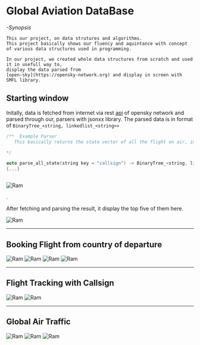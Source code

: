 <!-- @format -->

# Global Aviation DataBase

_-Synopsis_

    This our project, on data strutures and algorithms. 
    This project basically shows our fluency and aquintance with concept 
    of various data structures used in programming.

    In our project, we created whole data structures from scratch and used it in usefull way to, 
    display the data parsed from 
    [open-sky](https://opensky-network.org) and display in screen with SMFL library.

## Starting window

Initally, data is fetched from internet via rest [api](https://opensky-network.org) of opensky network
and parsed through our, parsers with jsonxx library.
The parsed data is in format of `BinaryTree_<string, linkedlist_<string>>`

```cpp
/**  Example Parser
   This basically returns the state vector of all the flight on air, in BinaryTree format with key as callsifn of a flight.

*/

auto parse_all_state(string key = "callsign") -> BinaryTree_<string, linkedlist_<string>>
{...}



```

![Ram](about/1.png)

.

After fetching and parsing the result, it display the top five of them here.

![Ram](about/2.png)

---

## Booking Flight from country of departure

![Ram](about/3.png)
![Ram](about/4.png)
![Ram](about/5.png)
![Ram](about/6.png)

---

## Flight Tracking with Callsign

![Ram](about/7.png)
![Ram](about/8.png)

---

## Global Air Traffic

![Ram](about/9.png)
![Ram](about/10.png)
![Ram](about/11.png)
